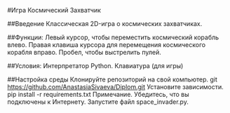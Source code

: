 #Игра Космический Захватчик

##Введение
Классическая 2D-игра о космических захватчиках.

##Функции:
Левый курсор, чтобы переместить космический корабль влево.
Правая клавиша курсора для перемещения космического корабля вправо.
Пробел, чтобы выстрелить пулей.

##Условия:
Интерпретатор Python.
Клавиатура (для игры)

##Настройка среды
Клонируйте репозиторий на свой компьютер.
git https://github.com/AnastasiaSivaeva/Diplom.git
Установите зависимости.
pip install -r requirements.txt
Примечание. Убедитесь, что вы подключены к Интернету.
Запустите файл space_invader.py.

